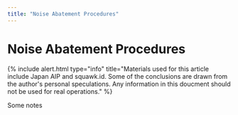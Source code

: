 ```yaml
---
title: "Noise Abatement Procedures"
---
```


# Noise Abatement Procedures
{% include alert.html type="info" title="Materials used for this article include Japan AIP and squawk.id. Some of the conclusions are drawn from the author's personal speculations. Any information in this doucment should not be used for real operations." %}

Some notes